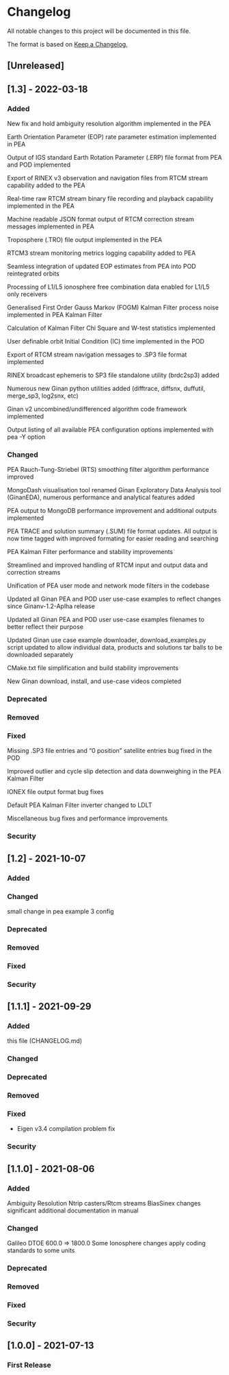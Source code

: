 # Changelog
All notable changes to this project will be documented in this file.

The format is based on [Keep a Changelog](https://keepachangelog.com/en/1.0.0/),

## [Unreleased]

## [1.3] - 2022-03-18
### Added
New fix and hold ambiguity resolution algorithm implemented in the PEA

Earth Orientation Parameter (EOP) rate parameter estimation implemented in PEA

Output of IGS standard Earth Rotation Parameter (.ERP) file format from PEA and POD implemented

Export of RINEX v3 observation and navigation files from RTCM stream capability added to the PEA

Real-time raw RTCM stream binary file recording and playback capability implemented in the PEA

Machine readable JSON format output of RTCM correction stream messages implemented in PEA

Troposphere (.TRO) file output implemented in the PEA

RTCM3 stream monitoring metrics logging capability added to PEA

Seamless integration of updated EOP estimates from PEA into POD reintegrated orbits

Processing of L1/L5 ionosphere free combination data enabled for L1/L5 only receivers

Generalised First Order Gauss Markov (FOGM) Kalman Filter process noise implemented in PEA Kalman Filter

Calculation of Kalman Filter Chi Square and W-test statistics implemented

User definable orbit Initial Condition (IC) time implemented in the POD

Export of RTCM stream navigation messages to .SP3 file format implemented

RINEX broadcast ephemeris to SP3 file standalone utility (brdc2sp3) added

Numerous new Ginan python utilities added (difftrace, diffsnx, duffutil, merge_sp3, log2snx, etc)

Ginan v2 uncombined/undifferenced algorithm code framework implemented

Output listing of all available PEA configuration options implemented with pea -Y option

### Changed
PEA Rauch-Tung-Striebel (RTS) smoothing filter algorithm performance improved

MongoDash visualisation tool renamed Ginan Exploratory Data Analysis tool (GinanEDA), numerous performance and analytical features added

PEA output to MongoDB performance improvement and additional outputs implemented

PEA TRACE and solution summary (.SUM) file format updates. All output is now time tagged with improved formating for easier reading and searching

PEA Kalman Filter performance and stability improvements

Streamlined and improved handling of RTCM input and output data and correction streams

Unification of PEA user mode and network mode filters in the codebase

Updated all Ginan PEA and POD user use-case examples to reflect changes since Ginanv-1.2-Aplha release

Updated all Ginan PEA and POD user use-case examples filenames to better reflect their purpose

Updated Ginan use case example downloader, download_examples.py script updated to allow individual data, products and solutions tar balls to be downloaded separately

CMake.txt file simplification and build stability improvements

New Ginan download, install, and use-case videos completed

### Deprecated
### Removed
### Fixed
Missing .SP3 file entries and “0 position” satellite entries bug fixed in the POD

Improved outlier and cycle slip detection and data downweighing in the PEA Kalman Filter

IONEX file output format bug fixes

Default PEA Kalman Filter inverter changed to LDLT

Miscellaneous bug fixes and performance improvements

### Security


## [1.2] - 2021-10-07
### Added
### Changed
small change in pea example 3 config
### Deprecated
### Removed
### Fixed
### Security

## [1.1.1] - 2021-09-29
### Added
this file (CHANGELOG.md)
### Changed
### Deprecated
### Removed
### Fixed
- Eigen v3.4 compilation problem fix
### Security

## [1.1.0] - 2021-08-06
### Added
Ambiguity Resolution
Ntrip casters/Rtcm streams
BiasSinex changes
significant additional documentation in manual
### Changed
Galileo DTOE 600.0 => 1800.0
Some Ionosphere changes
apply coding standards to some units
### Deprecated
### Removed
### Fixed
### Security

## [1.0.0] - 2021-07-13
### First Release
